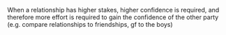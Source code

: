 When a relationship has higher stakes, higher confidence is required, and therefore more effort is required to gain the confidence of the other party (e.g. compare relationships to friendships, gf to the boys)